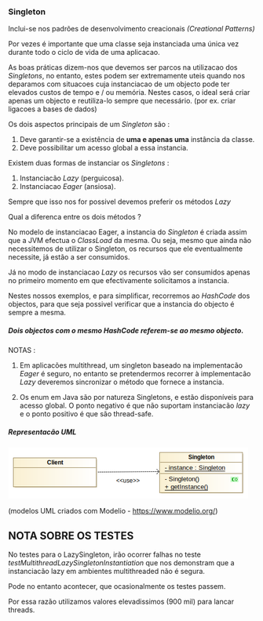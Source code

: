 ### Singleton

Inclui-se nos padrões de desenvolvimento creacionais *(Creational Patterns)*

Por vezes é importante que uma classe seja instanciada uma única vez
durante todo o ciclo de vida de uma aplicacao.

As boas práticas dizem-nos que devemos ser parcos na utilizacao dos *Singletons*, no entanto, estes podem
ser extremamente uteis quando nos deparamos com situacoes cuja instanciacao
de um objecto pode ter elevados custos de tempo e / ou memória. Nestes casos,
o ideal será criar apenas um objecto e reutiliza-lo sempre que necessário.
(por ex. criar ligacoes a bases de dados)

Os dois aspectos principais de um *Singleton* são :


1. Deve garantir-se a existência de **uma e apenas uma** instância da classe.
2. Deve possibilitar um acesso global a essa instancia.

Existem duas formas de instanciar os *Singletons* :

1. Instanciacão *Lazy* (perguicosa).
2. Instanciacao *Eager* (ansiosa).

Sempre que isso nos for possivel devemos preferir os métodos *Lazy*

Qual a diferenca entre os dois métodos ?

No modelo de instanciacao Eager, a instancia do *Singleton* é criada
assim que a JVM efectua o *ClassLoad* da mesma. Ou seja, mesmo que
ainda não necessitemos de utilizar o Singleton, os recursos que ele
eventualmente necessite, já estão a ser consumidos.

Já no modo de instanciacao *Lazy* os recursos vão ser consumidos apenas
no primeiro momento em que efectivamente solicitamos a instancia.

Nestes nossos exemplos, e para simplificar, recorremos ao *HashCode* dos
objectos, para que seja possivel verificar que a instancia do objecto
é sempre a mesma.

##### Dois objectos com o mesmo HashCode referem-se ao mesmo objecto.

NOTAS :

1. Em aplicacões multithread, um singleton baseado na implementacão
*Eager* é seguro, no entanto se pretendermos recorrer à implementacão
*Lazy* deveremos sincronizar o método que fornece a instancia.

2. Os enum em Java são por natureza Singletons, e estão disponíveis para acesso
global. O ponto negativo é que não suportam instanciacão *lazy* e o ponto positivo
é que são thread-safe.

##### Representacão UML

![uml-singleton](Singleton.png)

(modelos UML criados com Modelio - https://www.modelio.org/)

## NOTA SOBRE OS TESTES

No testes para o LazySingleton, irão ocorrer falhas no teste
*testMultithreadLazySingletonInstantiation*
que nos demonstram que a instanciacão lazy em ambientes multithreaded
não é segura.

Pode no entanto acontecer, que ocasionalmente os testes passem.

Por essa razão utilizamos valores elevadissimos (900 mil) para lancar
threads.
